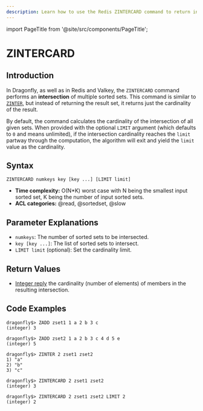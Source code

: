 ```yaml
---
description: Learn how to use the Redis ZINTERCARD command to return intersection cardinality of multiple sorted sets
---
```


import PageTitle from '@site/src/components/PageTitle';

# ZINTERCARD

<PageTitle title="Redis ZINTERCARD Explained" />

## Introduction

In Dragonfly, as well as in Redis and Valkey, the `ZINTERCARD` command performs an **intersection** of multiple sorted sets.
This command is similar to [`ZINTER`](./zinter.md), but instead of returning the result set, it returns just the cardinality of the result.

By default, the command calculates the cardinality of the intersection of all given sets.
When provided with the optional `LIMIT` argument (which defaults to `0` and means unlimited),
if the intersection cardinality reaches the `limit` partway through the computation, the algorithm will exit and yield the `limit` value as the cardinality. 

## Syntax

```shell
ZINTERCARD numkeys key [key ...] [LIMIT limit]
```

- **Time complexity:** O(N\*K) worst case with N being the smallest input sorted set, K being the number of input sorted sets.
- **ACL categories:** @read, @sortedset, @slow

## Parameter Explanations

- `numkeys`: The number of sorted sets to be intersected.
- `key [key ...]`: The list of sorted sets to intersect.
- `LIMIT limit` (optional): Set the cardinality limit.

## Return Values

- [Integer reply](https://redis.io/docs/latest/develop/reference/protocol-spec/#integers) the cardinality (number of elements) of members in the resulting intersection.

## Code Examples

```shell
dragonfly$> ZADD zset1 1 a 2 b 3 c
(integer) 3

dragonfly$> ZADD zset2 1 a 2 b 3 c 4 d 5 e
(integer) 5

dragonfly$> ZINTER 2 zset1 zset2
1) "a"
2) "b"
3) "c"

dragonfly$> ZINTERCARD 2 zset1 zset2
(integer) 3

dragonfly$> ZINTERCARD 2 zset1 zset2 LIMIT 2
(integer) 2
```
